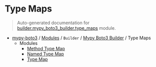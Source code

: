 # Type Maps

> Auto-generated documentation for [builder.mypy_boto3_builder.type_maps](https://github.com/vemel/mypy_boto3/blob/master/builder/mypy_boto3_builder/type_maps/__init__.py) module.

- [mypy-boto3](../../../README.md#mypy_boto3) / [Modules](../../../MODULES.md#mypy-boto3-modules) / `Builder` / [Mypy Boto3 Builder](../index.md#mypy-boto3-builder) / Type Maps
    - Modules
        - [Method Type Map](method_type_map.md#method-type-map)
        - [Named Type Map](named_type_map.md#named-type-map)
        - [Type Map](type_map.md#type-map)
